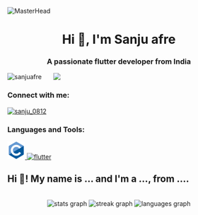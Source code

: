 ![MasterHead](https://www.zealousweb.com/wp-content/uploads/2021/06/Blog-Banner-9.jpg)
<h1 align="center">Hi 👋, I'm Sanju afre</h1>
<h3 align="center">A passionate flutter developer from India</h3>
<img align="right" src="https://encrypted-tbn0.gstatic.com/images?q=tbn:ANd9GcRl10Sbnp8RiM1cp_d7hL76ljOoE8Uazj-YhBorcAbgrZtOWPCC2JxsfhfI91Tn1pOdLOU&usqp=CAU" width="400">
<p align="left"> <img src="https://komarev.com/ghpvc/?username=sanjuafre&label=Profile%20views&color=0e75b6&style=flat" alt="sanjuafre" /> </p>

<h3 align="left">Connect with me:</h3>
<p align="left">
<a href="https://instagram.com/sanju_0812" target="blank"><img align="center" src="https://raw.githubusercontent.com/rahuldkjain/github-profile-readme-generator/master/src/images/icons/Social/instagram.svg" alt="sanju_0812" height="30" width="40" /></a>
</p>

<h3 align="left">Languages and Tools:</h3>
<p align="left"> <a href="https://www.cprogramming.com/" target="_blank" rel="noreferrer"> <img src="https://raw.githubusercontent.com/devicons/devicon/master/icons/c/c-original.svg" alt="c" width="40" height="40"/> </a> <a href="https://flutter.dev" target="_blank" rel="noreferrer"> <img src="https://www.vectorlogo.zone/logos/flutterio/flutterio-icon.svg" alt="flutter" width="40" height="40"/> </a> </p>

<h2 align="left">Hi 👋! My name is ... and I'm a ..., from ....</h2>


<br clear="both">




<div align="center">
  <img src="https://github-readme-stats.vercel.app/api?username=sanjuafre123&hide_title=false&hide_rank=false&show_icons=true&include_all_commits=true&count_private=true&disable_animations=false&theme=github_dark&locale=en&hide_border=false" height="150" alt="stats graph"  />
  <img src="https://streak-stats.demolab.com?user=sanjuafre123&locale=en&mode=daily&theme=github_dark&hide_border=false&border_radius=5" height="150" alt="streak graph"  />
  <img src="https://github-readme-stats.vercel.app/api/top-langs?username=sanjuafre123&locale=en&hide_title=false&layout=compact&card_width=320&langs_count=5&theme=github_dark&hide_border=false" height="150" alt="languages graph"  />
</div>

